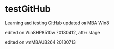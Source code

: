 testGitHub
==========

Learning and testing GitHub
updated on MBA Win8

edited on Win8HP8510w 20130412, after stage

edited on vmMBAUB264 20130713
